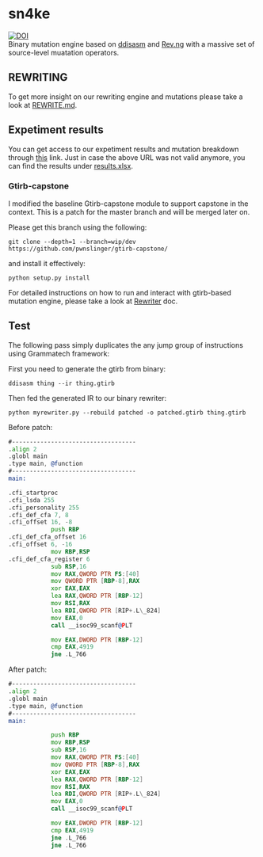 # sn4ke  
[![DOI](https://zenodo.org/badge/278747355.svg)](https://zenodo.org/badge/latestdoi/278747355)  
Binary mutation engine based on [ddisasm](https://github.com/GrammaTech/ddisasm) and [Rev.ng](https://github.com/revng/revng) with a massive set of source-level muatation operators. 

## REWRITING  
To get more insight on our rewriting engine and mutations please take a look at [REWRITE.md](./REWRITE.md).  

## Expetiment results  
You can get access to our expetiment results and mutation breakdown through [this](https://docs.google.com/spreadsheets/d/11-Dt99bzEwhrv9GtTNtObHdDoniOTLmQ3BMDW8RMwzc/edit?usp=sharing) link. Just in case the above URL was not valid anymore, you can find the results under [results.xlsx](./stats/results.xlsx).

### Gtirb-capstone 
I modified the baseline Gtirb-capstone module to support capstone in the
context. This is a patch for the master branch and will be merged later on. 

Please get this branch using the following: 

`git clone --depth=1 --branch=wip/dev https://github.com/pwnslinger/gtirb-capstone/` 

and install it effectively: 

`python setup.py install` 

For detailed instructions on how to run and interact with gtirb-based mutation engine, please take a look at [Rewriter](./REWRITE.md) doc.  

## Test 

The following pass simply duplicates the any jump group of instructions using
Grammatech framework: 

First you need to generate the gtirb from binary: 

`ddisasm thing --ir thing.gtirb` 

Then fed the generated IR to our binary rewriter: 

`python myrewriter.py --rebuild patched -o patched.gtirb thing.gtirb` 

Before patch: 

```asm
#-----------------------------------
.align 2
.globl main
.type main, @function
#-----------------------------------
main:

.cfi_startproc
.cfi_lsda 255
.cfi_personality 255
.cfi_def_cfa 7, 8
.cfi_offset 16, -8
            push RBP
.cfi_def_cfa_offset 16
.cfi_offset 6, -16
            mov RBP,RSP
.cfi_def_cfa_register 6
            sub RSP,16
            mov RAX,QWORD PTR FS:[40]
            mov QWORD PTR [RBP-8],RAX
            xor EAX,EAX
            lea RAX,QWORD PTR [RBP-12]
            mov RSI,RAX
            lea RDI,QWORD PTR [RIP+.L\_824]
            mov EAX,0
            call __isoc99_scanf@PLT

            mov EAX,DWORD PTR [RBP-12]
            cmp EAX,4919
            jne .L_766
``` 

After patch: 

```asm
#-----------------------------------
.align 2
.globl main
.type main, @function
#-----------------------------------
main:

            push RBP
            mov RBP,RSP
            sub RSP,16
            mov RAX,QWORD PTR FS:[40]
            mov QWORD PTR [RBP-8],RAX
            xor EAX,EAX
            lea RAX,QWORD PTR [RBP-12]
            mov RSI,RAX
            lea RDI,QWORD PTR [RIP+.L\_824]
            mov EAX,0
            call __isoc99_scanf@PLT

            mov EAX,DWORD PTR [RBP-12]
            cmp EAX,4919
            jne .L_766
            jne .L_766
``` 
